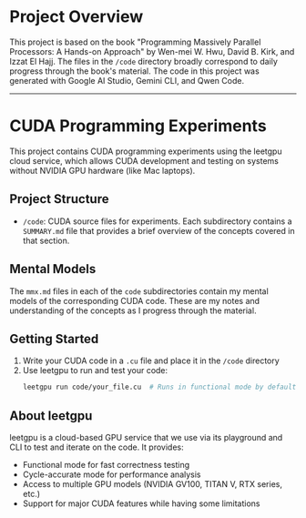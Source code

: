 # Project Overview

This project is based on the book "Programming Massively Parallel Processors: A Hands-on Approach" by Wen-mei W. Hwu, David B. Kirk, and Izzat El Hajj. The files in the `/code` directory broadly correspond to daily progress through the book's material. The code in this project was generated with Google AI Studio, Gemini CLI, and Qwen Code.

---

# CUDA Programming Experiments

This project contains CUDA programming experiments using the leetgpu cloud service, which allows CUDA development and testing on systems without NVIDIA GPU hardware (like Mac laptops).

## Project Structure
- `/code`: CUDA source files for experiments. Each subdirectory contains a `SUMMARY.md` file that provides a brief overview of the concepts covered in that section.

## Mental Models
The `mmx.md` files in each of the `code` subdirectories contain my mental models of the corresponding CUDA code. These are my notes and understanding of the concepts as I progress through the material.

## Getting Started
1. Write your CUDA code in a `.cu` file and place it in the `/code` directory
2. Use leetgpu to run and test your code:
   ```bash
   leetgpu run code/your_file.cu  # Runs in functional mode by default
   ```

## About leetgpu
leetgpu is a cloud-based GPU service that we use via its playground and CLI to test and iterate on the code. It provides:
- Functional mode for fast correctness testing
- Cycle-accurate mode for performance analysis
- Access to multiple GPU models (NVIDIA GV100, TITAN V, RTX series, etc.)
- Support for major CUDA features while having some limitations

